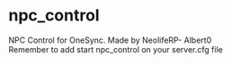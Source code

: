 # npc_control
NPC Control for OneSync. Made by NeolifeRP- Albert0<br>
Remember to add start npc_control on your server.cfg file
